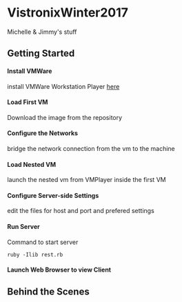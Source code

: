 # VistronixWinter2017
Michelle &amp; Jimmy's stuff

## Getting Started

#### Install VMWare
install VMWare Workstation Player [here](http://www.vmware.com/products/player/playerpro-evaluation.html)

#### Load First VM 
Download the image from the repository


#### Configure the Networks 
bridge the network connection from the vm to the machine

#### Load Nested VM
launch the nested vm from VMPlayer inside the first VM

#### Configure Server-side Settings
edit the files for host and port and prefered settings
 
#### Run Server
Command to start server
```linux
ruby -Ilib rest.rb
```

#### Launch Web Browser to view Client

## Behind the Scenes
